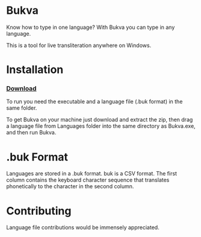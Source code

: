 # Bukva
Know how to type in one language? With Bukva you can type in any language. 

This is a tool for live transliteration anywhere on Windows.

# Installation

### [Download](https://github.com/vzyrianov/Bukva/files/3507716/bukva.zip)

To run you need the executable and a language file (.buk format) in the same folder.

To get Bukva on your machine just download and extract the zip, then drag a language file from Languages folder into the same directory as Bukva.exe, and then run Bukva. 

# .buk Format
Languages are stored in a .buk format. buk is a CSV format. The first column contains the keyboard character sequence that translates phonetically to the character in the second column.

# Contributing
Language file contributions would be immensely appreciated. 
